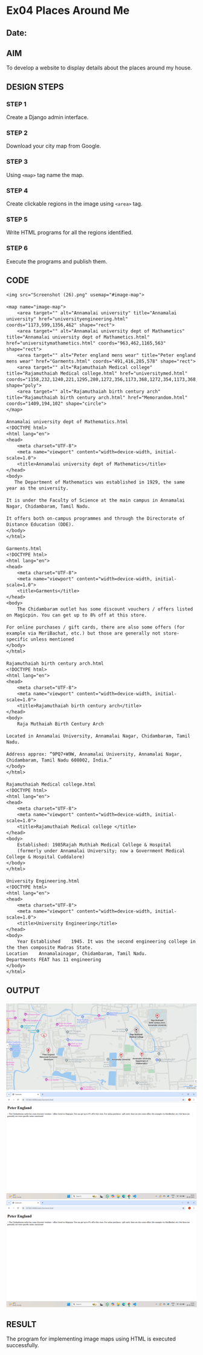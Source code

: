 # Ex04 Places Around Me
## Date: 

## AIM
To develop a website to display details about the places around my house.

## DESIGN STEPS

### STEP 1
Create a Django admin interface.

### STEP 2
Download your city map from Google.

### STEP 3
Using ```<map>``` tag name the map.

### STEP 4
Create clickable regions in the image using ```<area>``` tag.

### STEP 5
Write HTML programs for all the regions identified.

### STEP 6
Execute the programs and publish them.

## CODE
```
<img src="Screenshot (26).png" usemap="#image-map">

<map name="image-map">
    <area target="" alt="Annamalai university" title="Annamalai university" href="universityengineering.html" coords="1173,599,1356,462" shape="rect">
    <area target="" alt="Annamalai university dept of Mathametics" title="Annamalai university dept of Mathametics.html" href="universitymathametics.html" coords="963,462,1165,563" shape="rect">
    <area target="" alt="Peter england mens wear" title="Peter england mens wear" href="Garments.html" coords="491,416,285,578" shape="rect">
    <area target="" alt="Rajamuthaiah Medical college" title="Rajamuthaiah Medical college.html" href="universitymed.html" coords="1158,232,1240,221,1295,280,1272,356,1173,368,1272,354,1173,368,1129,299" shape="poly">
    <area target="" alt="Rajamuthaiah birth century arch" title="Rajamuthaiah birth century arch.html" href="Memorandom.html" coords="1409,194,102" shape="circle">
</map>

Annamalai university dept of Mathematics.html
<!DOCTYPE html>
<html lang="en">
<head>
    <meta charset="UTF-8">
    <meta name="viewport" content="width=device-width, initial-scale=1.0">
    <title>Annamalai university dept of Mathematics</title>
</head>
<body>
   The Department of Mathematics was established in 1929, the same year as the university. 

It is under the Faculty of Science at the main campus in Annamalai Nagar, Chidambaram, Tamil Nadu. 

It offers both on-campus programmes and through the Directorate of Distance Education (DDE). 
</body>
</html>

Garments.html
<!DOCTYPE html>
<html lang="en">
<head>
    <meta charset="UTF-8">
    <meta name="viewport" content="width=device-width, initial-scale=1.0">
    <title>Garments</title>
</head>
<body>
    The Chidambaram outlet has some discount vouchers / offers listed on Magicpin. You can get up to 8% off at this store. 

For online purchases / gift cards, there are also some offers (for example via MeriBachat, etc.) but those are generally not store-specific unless mentioned
</body>
</html>

Rajamuthaiah birth century arch.html
<!DOCTYPE html>
<html lang="en">
<head>
    <meta charset="UTF-8">
    <meta name="viewport" content="width=device-width, initial-scale=1.0">
    <title>Rajamuthaiah birth century arch</title>
</head>
<body>
    Raja Muthaiah Birth Century Arch

Located in Annamalai University, Annamalai Nagar, Chidambaram, Tamil Nadu. 

Address approx: “9PQ7+W9W, Annamalai University, Annamalai Nagar, Chidambaram, Tamil Nadu 608002, India.”
</body>
</html>

Rajamuthaiah Medical college.html
<!DOCTYPE html>
<html lang="en">
<head>
    <meta charset="UTF-8">
    <meta name="viewport" content="width=device-width, initial-scale=1.0">
    <title>Rajamuthaiah Medical college </title>
</head>
<body>
    Established: 1985Rajah Muthiah Medical College & Hospital
    (formerly under Annamalai University; now a Government Medical College & Hospital Cuddalore)
</body>
</html>

University Engineering.html
<!DOCTYPE html>
<html lang="en">
<head>
    <meta charset="UTF-8">
    <meta name="viewport" content="width=device-width, initial-scale=1.0">
    <title>University Engineering</title>
</head>
<body>
    Year Established	1945. It was the second engineering college in the then composite Madras State. 
Location	Annamalainagar, Chidambaram, Tamil Nadu. 
Departments	FEAT has 11 engineering
</body>
</html>

```



## OUTPUT
![alt text](<Screenshot (26).png>)
![alt text](<Screenshot (84).png>)
![alt text](<Screenshot (84).png>)




## RESULT
The program for implementing image maps using HTML is executed successfully.
